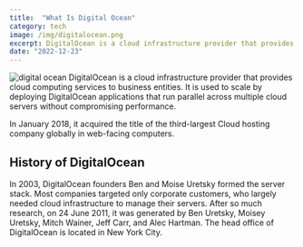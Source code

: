 ```yaml
---
title:  "What Is Digital Ocean"
category: tech
image: /img/digitalocean.png
excerpt: DigitalOcean is a cloud infrastructure provider that provides cloud computing services to business entities. It is used to scale by deploying DigitalOcean applications that run parallel across multiple cloud servers without compromising performance.
date: "2022-12-23"
---
```


![digital ocean](http://bigbluebutton.org/wp-content/uploads/2021/11/digital-ocean.jpeg)
DigitalOcean is a cloud infrastructure provider that provides cloud computing services to business entities. It is used to scale by deploying DigitalOcean applications that run parallel across multiple cloud servers without compromising performance.


In January 2018, it acquired the title of the third-largest Cloud hosting company globally in web-facing computers.

## History of DigitalOcean
In 2003, DigitalOcean founders Ben and Moise Uretsky formed the server stack. Most companies targeted only corporate customers, who largely needed cloud infrastructure to manage their servers. After so much research, on 24 June 2011, it was generated by Ben Uretsky, Moisey Uretsky, Mitch Wainer, Jeff Carr, and Alec Hartman. The head office of DigitalOcean is located in New York City.
